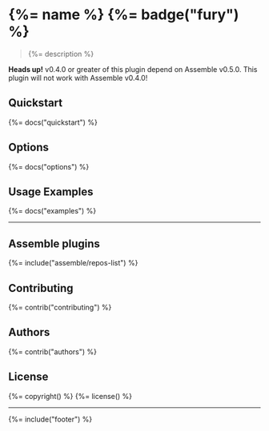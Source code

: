 # {%= name %} {%= badge("fury") %}

> {%= description %}

**Heads up!** v0.4.0 or greater of this plugin depend on Assemble v0.5.0. This plugin will not work with Assemble v0.4.0!

## Quickstart
{%= docs("quickstart") %}

## Options
{%= docs("options") %}

## Usage Examples
{%= docs("examples") %}

***

## Assemble plugins
{%= include("assemble/repos-list") %}

## Contributing
{%= contrib("contributing") %}

## Authors
{%= contrib("authors") %}

## License
{%= copyright() %}
{%= license() %}

***

{%= include("footer") %}
